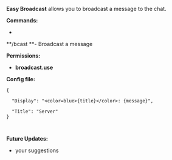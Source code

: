 **Easy Broadcast** allows you to broadcast a message to the chat.

**Commands:**


* 
**/bcast <message> **- Broadcast a message


**Permissions:**


* **broadcast.use**



**Config file:**

````
{

  "Display": "<color=blue>{title}</color>: {message}",

  "Title": "Server"
}

 
````


**Future Updates:**


* your suggestions